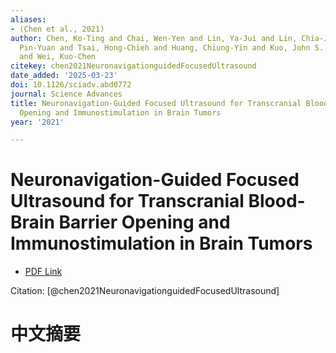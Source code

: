 ```yaml
---
aliases:
- (Chen et al., 2021)
author: Chen, Ko-Ting and Chai, Wen-Yen and Lin, Ya-Jui and Lin, Chia-Jung and Chen,
  Pin-Yuan and Tsai, Hong-Chieh and Huang, Chiung-Yin and Kuo, John S. and Liu, Hao-Li
  and Wei, Kuo-Chen
citekey: chen2021NeuronavigationguidedFocusedUltrasound
date_added: '2025-03-23'
doi: 10.1126/sciadv.abd0772
journal: Science Advances
title: Neuronavigation-Guided Focused Ultrasound for Transcranial Blood-Brain Barrier
  Opening and Immunostimulation in Brain Tumors
year: '2021'

---
```

# Neuronavigation-Guided Focused Ultrasound for Transcranial Blood-Brain Barrier Opening and Immunostimulation in Brain Tumors
- [PDF Link](zotero://open-pdf/library/items/3W4HGGE4)

Citation: [@chen2021NeuronavigationguidedFocusedUltrasound]

# 中文摘要
